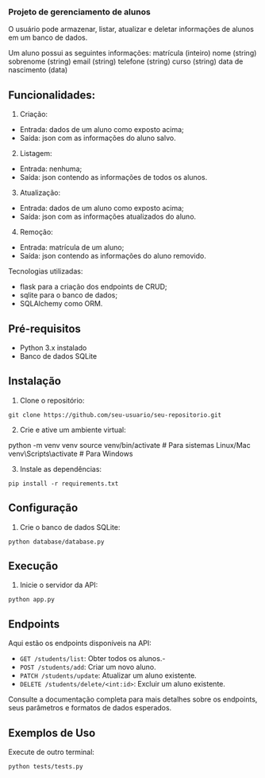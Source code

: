 ### Projeto de gerenciamento de alunos
 
O usuário pode armazenar, listar, atualizar e deletar informações de 
alunos em um banco de dados.

Um aluno possui as seguintes informações:
matrícula (inteiro)
nome (string)
sobrenome (string)
email (string)
telefone (string)
curso (string)
data de nascimento (data)

## Funcionalidades:

1. Criação:
- Entrada: dados de um aluno como exposto acima;
- Saída: json com as informações do aluno salvo.

2. Listagem:
- Entrada: nenhuma;
- Saída: json contendo as informações de todos os alunos.

3. Atualização:
- Entrada: dados de um aluno como exposto acima;
- Saída: json com as informações atualizados do aluno.

4. Remoção:
- Entrada: matrícula de um aluno;
- Saída: json contendo as informações do aluno removido.

Tecnologias utilizadas:
* flask para a criação dos endpoints de CRUD;
* sqlite para o banco de dados;
* SQLAlchemy como ORM.

## Pré-requisitos

- Python 3.x instalado
- Banco de dados SQLite

## Instalação

1. Clone o repositório:

```
git clone https://github.com/seu-usuario/seu-repositorio.git
```

2. Crie e ative um ambiente virtual:

python -m venv venv
source venv/bin/activate # Para sistemas Linux/Mac
venv\Scripts\activate # Para Windows

3. Instale as dependências:
```
pip install -r requirements.txt
```
## Configuração

1. Crie o banco de dados SQLite:
```
python database/database.py
```
## Execução

1. Inicie o servidor da API:
```
python app.py 
```
## Endpoints

Aqui estão os endpoints disponíveis na API:

- `GET /students/list`: Obter todos os alunos.-
- `POST /students/add`: Criar um novo aluno.
- `PATCH /students/update`: Atualizar um aluno existente.
- `DELETE /students/delete/<int:id>`: Excluir um aluno existente.

Consulte a documentação completa para mais detalhes sobre os endpoints, seus parâmetros e formatos de dados esperados.

## Exemplos de Uso

Execute de outro terminal:
```
python tests/tests.py
```
